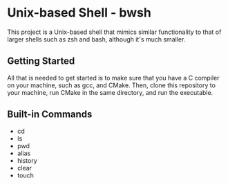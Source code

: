 # Unix-based Shell - bwsh

This project is a Unix-based shell that mimics similar functionality to that of larger shells such as zsh and bash, although it's much smaller.

## Getting Started
All that is needed to get started is to make sure that you have a C compiler on your machine, such as gcc, and CMake. Then, clone this repository to your machine, run CMake in the same
directory, and run the executable.

## Built-in Commands
* cd
* ls
* pwd
* alias
* history
* clear
* touch
